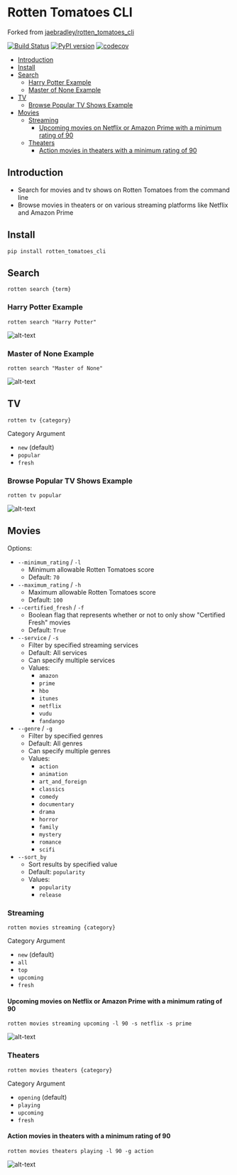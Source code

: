# Rotten Tomatoes CLI

Forked from [jaebradley/rotten_tomatoes_cli](https://github.com/jaebradley/rotten_tomatoes_cli)

[![Build Status](https://travis-ci.org/jaebradley/rotten_tomatoes_cli.svg?branch=master)](https://travis-ci.org/jaebradley/rotten_tomatoes_cli)
[![PyPI version](https://badge.fury.io/py/rotten_tomatoes_cli.svg)](https://badge.fury.io/py/rotten_tomatoes_cli)
[![codecov](https://codecov.io/gh/jaebradley/rotten_tomatoes_cli/branch/master/graph/badge.svg)](https://codecov.io/gh/jaebradley/rotten_tomatoes_cli)

* [Introduction](https://github.com/jaebradley/rotten_tomatoes_cli#introduction)
* [Install](https://github.com/jaebradley/rotten_tomatoes_cli#install)
* [Search](https://github.com/jaebradley/rotten_tomatoes_cli#search)
  * [Harry Potter Example](https://github.com/jaebradley/rotten_tomatoes_cli#harry-potter-example)
  * [Master of None Example](https://github.com/jaebradley/rotten_tomatoes_cli#master-of-none-example)
* [TV](https://github.com/jaebradley/rotten_tomatoes_cli#tv)
  * [Browse Popular TV Shows Example](https://github.com/jaebradley/rotten_tomatoes_cli#browse-popular-tv-shows-example)
* [Movies](https://github.com/jaebradley/rotten_tomatoes_cli#movies)
  * [Streaming](https://github.com/jaebradley/rotten_tomatoes_cli#streaming)
    * [Upcoming movies on Netflix or Amazon Prime with a minimum rating of 90](https://github.com/jaebradley/rotten_tomatoes_cli#upcoming-movies-on-netflix-or-amazon-prime-with-a-minimum-rating-of-90)
  * [Theaters](https://github.com/jaebradley/rotten_tomatoes_cli#theaters)
    * [Action movies in theaters with a minimum rating of 90](https://github.com/jaebradley/rotten_tomatoes_cli#action-movies-in-theaters-with-a-minimum-rating-of-90)

## Introduction

* Search for movies and tv shows on Rotten Tomatoes from the command line
* Browse movies in theaters or on various streaming platforms like Netflix and Amazon Prime

## Install
`pip install rotten_tomatoes_cli`

## Search

`rotten search {term}`

### Harry Potter Example

`rotten search "Harry Potter"`

![alt-text](http://imgur.com/MNAwVxI.png)

### Master of None Example

`rotten search "Master of None"`

![alt-text](http://imgur.com/FNPejbR.png)

## TV

`rotten tv {category}`

Category Argument
* `new` (default)
* `popular`
* `fresh`

### Browse Popular TV Shows Example

`rotten tv popular`

![alt-text](http://imgur.com/3PYkLuz.png)

## Movies

Options:
* `--minimum_rating` / `-l`
  * Minimum allowable Rotten Tomatoes score
  * Default: `70`
* `--maximum_rating` / `-h`
  * Maximum allowable Rotten Tomatoes score
  * Default: `100`
* `--certified_fresh` / `-f`
  * Boolean flag that represents whether or not to only show "Certified Fresh" movies
  * Default: `True`
* `--service` / `-s`
  * Filter by specified streaming services
  * Default: All services
  * Can specify multiple services
  * Values:
    * `amazon`
    * `prime`
    * `hbo`
    * `itunes`
    * `netflix`
    * `vudu`
    * `fandango`
* `--genre` / `-g`
  * Filter by specified genres
  * Default: All genres
  * Can specify multiple genres
  * Values:
    * `action`
    * `animation`
    * `art_and_foreign`
    * `classics`
    * `comedy`
    * `documentary`
    * `drama`
    * `horror`
    * `family`
    * `mystery`
    * `romance`
    * `scifi`
* `--sort_by`
  * Sort results by specified value
  * Default: `popularity`
  * Values:
    * `popularity`
    * `release`


### Streaming

`rotten movies streaming {category}`

Category Argument
* `new` (default)
* `all`
* `top`
* `upcoming`
* `fresh`

#### Upcoming movies on Netflix or Amazon Prime with a minimum rating of 90

`rotten movies streaming upcoming -l 90 -s netflix -s prime`

![alt-text](http://imgur.com/7aP33au.png)

### Theaters

`rotten movies theaters {category}`

Category Argument
* `opening` (default)
* `playing`
* `upcoming`
* `fresh`

#### Action movies in theaters with a minimum rating of 90

`rotten movies theaters playing -l 90 -g action`

![alt-text](http://imgur.com/vU54rQr.png)
